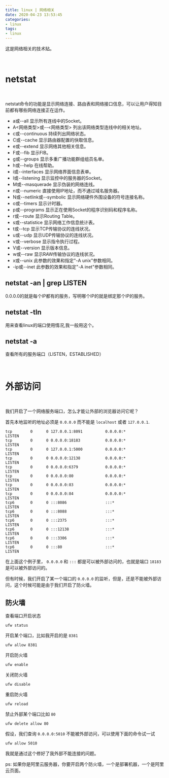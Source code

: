```yaml
---
title: linux | 网络相关
date: 2020-04-23 13:53:45
categories:
- linux
tags:
- linux
---
```

这是网络相关的技术贴。

<!-- more -->

<br/>

# netstat

<br/>

netstat命令的功能是显示网络连接、路由表和网络接口信息，可以让用户得知目前都有哪些网络连接正在运作。

- a或--all 显示所有连线中的Socket。
- A<网络类型>或--<网络类型> 列出该网络类型连线中的相关地址。
- c或--continuous 持续列出网络状态。
- C或--cache 显示路由器配置的快取信息。
- e或--extend 显示网络其他相关信息。
- F或--fib 显示FIB。
- g或--groups 显示多重广播功能群组组员名单。
- h或--help 在线帮助。
- i或--interfaces 显示网络界面信息表单。
- l或--listening 显示监控中的服务器的Socket。
- M或--masquerade 显示伪装的网络连线。
- n或--numeric 直接使用IP地址，而不通过域名服务器。
- N或--netlink或--symbolic 显示网络硬件外围设备的符号连接名称。
- o或--timers 显示计时器。
- p或--programs 显示正在使用Socket的程序识别码和程序名称。
- r或--route 显示Routing Table。
- s或--statistice 显示网络工作信息统计表。
- t或--tcp 显示TCP传输协议的连线状况。
- u或--udp 显示UDP传输协议的连线状况。
- v或--verbose 显示指令执行过程。
- V或--version 显示版本信息。
- w或--raw 显示RAW传输协议的连线状况。
- x或--unix 此参数的效果和指定"-A unix"参数相同。
- -ip或--inet 此参数的效果和指定"-A inet"参数相同。

## netstat -an | grep LISTEN

0.0.0.0的就是每个IP都有的服务，写明哪个IP的就是绑定那个IP的服务。

## netstat -tln

用来查看linux的端口使用情况,我一般用这个。

## netstat -a

查看所有的服务端口（LISTEN，ESTABLISHED）

<br/>

# 外部访问

<br/>

我们开启了一个网络服务端口，怎么才能让外部的浏览器访问它呢？

首先本地监听的地址必须是 `0.0.0.0` 而不能是 `localhost` 或者 `127.0.0.1`.

	tcp        0      0 127.0.0.1:8091          0.0.0.0:*               LISTEN     
	tcp        0      0 0.0.0.0:18183           0.0.0.0:*               LISTEN     
	tcp        0      0 127.0.0.1:5000          0.0.0.0:*               LISTEN     
	tcp        0      0 0.0.0.0:12138           0.0.0.0:*               LISTEN     
	tcp        0      0 0.0.0.0:6379            0.0.0.0:*               LISTEN     
	tcp        0      0 0.0.0.0:80              0.0.0.0:*               LISTEN     
	tcp        0      0 0.0.0.0:83              0.0.0.0:*               LISTEN     
	tcp        0      0 0.0.0.0:84              0.0.0.0:*               LISTEN     
	tcp6       0      0 :::8086                 :::*                    LISTEN     
	tcp6       0      0 :::8088                 :::*                    LISTEN     
	tcp6       0      0 :::2375                 :::*                    LISTEN     
	tcp6       0      0 :::12138                :::*                    LISTEN     
	tcp6       0      0 :::3306                 :::*                    LISTEN     
	tcp6       0      0 :::80                   :::*                    LISTEN

在上面这个例子里， `0.0.0.0` 和 `:::` 都是可以被外部访问的，也就是端口 `18183` 是可以被外部访问的。

但有时候，我们开启了某一个端口的 `0.0.0.0` 的监听，但是，还是不能被外部访问，这个时候可能是由于我们开启了防火墙。

## 防火墙

查看端口开启状态

	ufw status

开启某个端口，比如我开启的是 `8381`

	ufw allow 8381

开启防火墙

	ufw enable

关闭防火墙

	ufw disable

重启防火墙

	ufw reload

禁止外部某个端口比如 `80`

	ufw delete allow 80

假设，我们查询 `0.0.0.0:5010` 不能被外部访问，可以使用下面的命令试一试

	ufw allow 5010

我就是通过这个修好了我外部不能连接的问题。

ps: 如果你是阿里云服务器，你要开启两个防火墙，一个是部署机器，一个是阿里云页面。